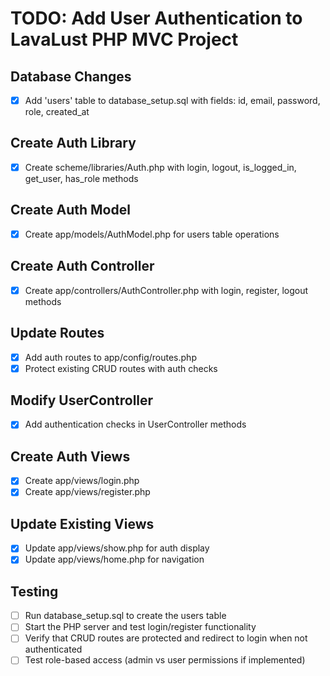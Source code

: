 # TODO: Add User Authentication to LavaLust PHP MVC Project

## Database Changes
- [x] Add 'users' table to database_setup.sql with fields: id, email, password, role, created_at

## Create Auth Library
- [x] Create scheme/libraries/Auth.php with login, logout, is_logged_in, get_user, has_role methods

## Create Auth Model
- [x] Create app/models/AuthModel.php for users table operations

## Create Auth Controller
- [x] Create app/controllers/AuthController.php with login, register, logout methods

## Update Routes
- [x] Add auth routes to app/config/routes.php
- [x] Protect existing CRUD routes with auth checks

## Modify UserController
- [x] Add authentication checks in UserController methods

## Create Auth Views
- [x] Create app/views/login.php
- [x] Create app/views/register.php

## Update Existing Views
- [x] Update app/views/show.php for auth display
- [x] Update app/views/home.php for navigation

## Testing
- [ ] Run database_setup.sql to create the users table
- [ ] Start the PHP server and test login/register functionality
- [ ] Verify that CRUD routes are protected and redirect to login when not authenticated
- [ ] Test role-based access (admin vs user permissions if implemented)
